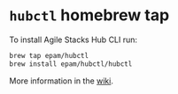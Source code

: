 # `hubctl` homebrew tap

To install Agile Stacks Hub CLI run:

```bash
brew tap epam/hubctl
brew install epam/hubctl/hubctl
```

More information in the [wiki](https://github.com/agilestacks/hub/wiki).

